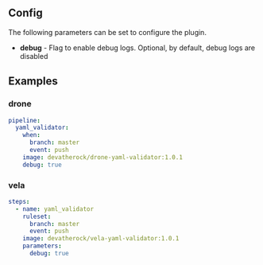 ## Config

The following parameters can be set to configure the plugin.

* **debug** - Flag to enable debug logs. Optional, by default, debug logs are disabled

## Examples
### drone

```yaml
pipeline:
  yaml_validator:
    when:
      branch: master
      event: push
    image: devatherock/drone-yaml-validator:1.0.1
    debug: true
```

### vela

```yaml
steps:
  - name: yaml_validator
    ruleset:
      branch: master
      event: push
    image: devatherock/vela-yaml-validator:1.0.1
    parameters:
      debug: true
```